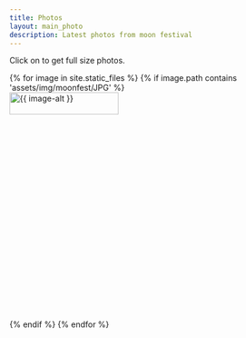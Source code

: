 ```yaml
---
title: Photos
layout: main_photo
description: Latest photos from moon festival
---
```


Click on to get full size photos.

<style>
    .gallery {
        flex-direction: column; 
        justify-content: space-between;
        position: relative; 
        width: 200px;
        margin-right: 10px;
        margin-bottom: 10px;
        border-radius: 1px;
    }
    .gallery a {
        width: 100%;
        height: 100%;
    }
    .gallery img {
        width: 100%;
        border-right: none;
        border-radius: 1px;
    }
    .gallery h2 {
        padding: 0 10px 10px;
        font-size: 30px;
        margin-top: 0; 
        line-height: 1em;
    }
    .gallery p {
        padding: 0 10px 10px;
        font-size: 20px;
    }
    .gallery .link {
        text-align: center;
    }
    @media (max-width: 68em) {
        .gallery {
            width: 20vw;
            margin-right: 1vw;
            margin-bottom: 1vw;
        }
    }
</style>
<div class="flex">
    {% for image in site.static_files %}
        {% if image.path contains 'assets/img/moonfest/JPG' %}
            <div class="gallery">
                <a target="_blank" href="{{ image.path }}" >
                    <img width="10%" height="10%" class="lazy" data-src="{{ image.path }}" alt="{{ image-alt }}" />
                </a>
            </div>
        {% endif %}
    {% endfor %}
</div>
